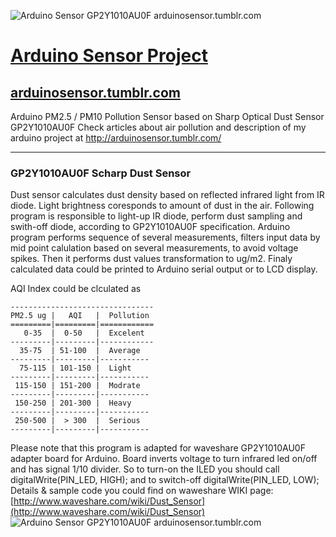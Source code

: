 ![Arduino Sensor GP2Y1010AU0F arduinosensor.tumblr.com](https://upload.wikimedia.org/wikipedia/commons/thumb/8/87/Arduino_Logo.svg/320px-Arduino_Logo.svg.png)
# [Arduino Sensor Project](http://arduinosensor.tumblr.com)
## [arduinosensor.tumblr.com](http://arduinosensor.tumblr.com)

Arduino PM2.5 / PM10 Pollution Sensor based on Sharp Optical Dust Sensor GP2Y1010AU0F Check articles about air pollution and description of my arduino project at http://arduinosensor.tumblr.com/

***

### GP2Y1010AU0F Scharp Dust Sensor

Dust sensor calculates dust density based on reflected 
infrared light from IR diode. Light brightness coresponds 
to amount of dust in the air. Following program is responsible
to light-up IR diode, perform dust sampling and swith-off diode,
according to GP2Y1010AU0F specification. 
Arduino program performs sequence of several measurements, 
filters input data by mid point calulation based on several 
measurements, to avoid voltage spikes. Then it performs dust 
values transformation to ug/m2. Finaly calculated data could 
be printed to Arduino serial output or to LCD display.


AQI Index could be clculated as

    --------------------------------
    PM2.5 ug |   AQI   |  Pollution
    =========|=========|============
       0-35  |  0-50   |  Excelent
    ---------|---------|------------
      35-75  | 51-100  |  Average
    ---------|---------|-----------
      75-115 | 101-150 |  Light
    ---------|---------|-----------
     115-150 | 151-200 |  Modrate
    ---------|---------|-----------
     150-250 | 201-300 |  Heavy
    ---------|---------|-----------
     250-500 |  > 300  |  Serious
    ---------|---------|-----------

Please note that this program is adapted for waveshare GP2Y1010AU0F adapter board for Arduino.
Board inverts voltage to turn infrared led on/off and has signal 1/10 divider.
So to turn-on the ILED you should call digitalWrite(PIN_LED, HIGH); and to switch-off digitalWrite(PIN_LED, LOW);
Details & sample code you could find on waweshare WIKI page: [http://www.waveshare.com/wiki/Dust_Sensor](http://www.waveshare.com/wiki/Dust_Sensor)
![Arduino Sensor GP2Y1010AU0F arduinosensor.tumblr.com](http://www.waveshare.com/w/upload/f/fd/Dust-Sensor-intro.jpg)
